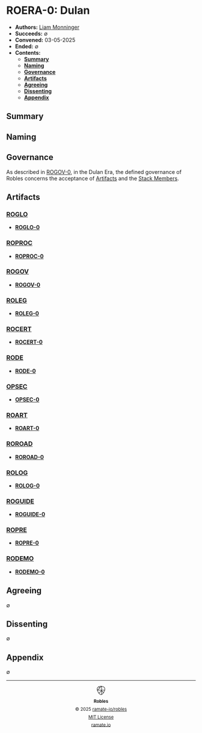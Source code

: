 # ROERA-0: Dulan
- **Authors:** [Liam Monninger](mailto:liam@ramate.io)
- **Succeeds:** $\emptyset$
- **Convened:** 03-05-2025
- **Ended:** $\emptyset$
- **Contents:**
  - **[Summary](#summary)**
  - **[Naming](#naming)**
  - **[Governance](#governance)**
  - **[Artifacts](#artifacts)**
  - **[Agreeing](#agreeing)**
  - **[Dissenting](#dissenting)**
  - **[Appendix](#appendix)**

## Summary

## Naming

## Governance
As described in [ROGOV-0](/rogov/roera-000-000-000-dulan/rogov-000-000-000/README.md), in the Dulan Era, the defined governance of Robles concerns the acceptance of [Artifacts](/roglo/roera-000-000-000-dulan/roglo-000-000-000-artifact/README.md) and the [Stack Members](/roglo/roera-000-000-000-dulan/roglo-000-000-027-stack-member/README.md).

## Artifacts

### [ROGLO](/roglo/roera-000-000-000-dulan/README.md)
- **[ROGLO-0](/roglo/roera-000-000-000-dulan/roglo-000-000-000/README.md)**

### [ROPROC](/roproc/roera-000-000-000-dulan/README.md)
- **[ROPROC-0](/roproc/roera-000-000-000-dulan/roproc-000-000-000/README.md)**

### [ROGOV](/rogov/roera-000-000-000-dulan/README.md)
- **[ROGOV-0](/rogov/roera-000-000-000-dulan/rogov-000-000-000/README.md)**

### [ROLEG](/roleg/roera-000-000-000-dulan/README.md)
- **[ROLEG-0](/roleg/roera-000-000-000-dulan/roleg-000-000-000/README.md)**

### [ROCERT](/rocert/roera-000-000-000-dulan/README.md)
- **[ROCERT-0](/rocert/roera-000-000-000-dulan/rocert-000-000-000/README.md)**

### [RODE](/rode/roera-000-000-000-dulan/README.md)
- **[RODE-0](/rode/roera-000-000-000-dulan/rode-000-000-000/README.md)**

### [OPSEC](/rospec/roera-000-000-000-dulan/README.md)
- **[OPSEC-0](/rospec/roera-000-000-000-dulan/rospec-000-000-000/README.md)**

### [ROART](/roart/roera-000-000-000-dulan/README.md)
- **[ROART-0](/roart/roera-000-000-000-dulan/roart-000-000-000/README.md)**

### [ROROAD](/roroad/roera-000-000-000-dulan/README.md)
- **[ROROAD-0](/roroad/roera-000-000-000-dulan/roroad-000-000-000/README.md)**

### [ROLOG](/rolog/roera-000-000-000-dulan/README.md)
- **[ROLOG-0](/rolog/roera-000-000-000-dulan/rolog-000-000-000/README.md)**

### [ROGUIDE](/roguide/roera-000-000-000-dulan/README.md)
- **[ROGUIDE-0](/roguide/roera-000-000-000-dulan/roguide-000-000-000/README.md)**

### [ROPRE](/ropre/roera-000-000-000-dulan/README.md)
- **[ROPRE-0](/ropre/roera-000-000-000-dulan/ropre-000-000-000/README.md)**

### [RODEMO](/rodemo/roera-000-000-000-dulan/README.md)
- **[RODEMO-0](/rodemo/roera-000-000-000-dulan/rodemo-000-000-000/README.md)**

## Agreeing
$\emptyset$

## Dissenting
$\emptyset$

## Appendix
$\emptyset$

<!--ROBLES FOOTER: DO NOT REMOVE THIS LINE-->
---

<div align="center">
  <picture>
    <source srcset="/assets/robles-inverted-transparent.png" media="(prefers-color-scheme: dark)">
    <img height="24" src="/assets/robles-transparent.png" alt="Robles"/>
  </picture>
  <br/>
  <sub>
    <b>Robles</b>
    <br/>
    &copy; 2025 <a href="https://github.com/ramate-io/robles">ramate-io/robles</a>
    <br/>
    <a href="https://github.com/ramate-io/robles/blob/main/LICENSE">MIT License</a>
    <br/>
    <a href="https://www.ramate.io">ramate.io</a>
  </sub>
</div>
